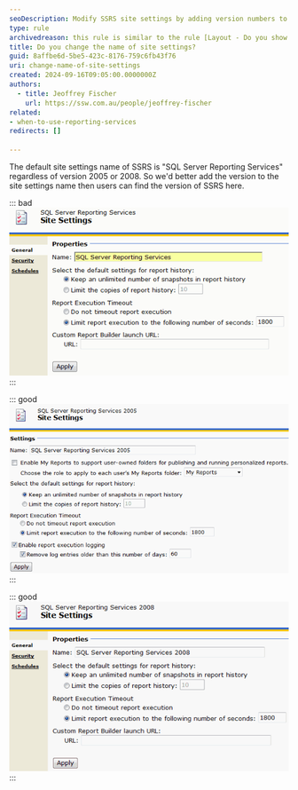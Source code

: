 ```yaml
---
seoDescription: Modify SSRS site settings by adding version numbers to easily identify your Reporting Services edition.
type: rule
archivedreason: this rule is similar to the rule [Layout - Do you show which version of Reporting Services you are running?](https://www.ssw.com.au/rules/reporting-services-version/)
title: Do you change the name of site settings?
guid: 8affbe6d-5be5-423c-8176-759c6fb43f76
uri: change-name-of-site-settings
created: 2024-09-16T09:05:00.0000000Z
authors: 
  - title: Jeoffrey Fischer
    url: https://ssw.com.au/people/jeoffrey-fischer
related:
- when-to-use-reporting-services
redirects: []

---
```


The default site settings name of SSRS is "SQL Server Reporting Services" regardless of version 2005 or 2008. So we'd better add the version to the site settings name then users can find the version of SSRS here.

<!--endintro-->

::: bad  
![Figure: Bad example - Site settings without SSRS version](BadSiteSetting.gif)  
:::

::: good  
![Figure: Good example - Site settings with version of SSRS 2005](GoodSiteSetting2005.gif)
:::

::: good  
![Figure: Good example - Site settings with version of SSRS 2008](GoodSiteSetting2008.gif)
:::
